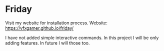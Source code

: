 # Friday
Visit my website for installation process.
Website: https://vfxgamer.github.io/friday/




I have not added simple interactive commands.
In this project I will be only adding features.
In future I will those too.
